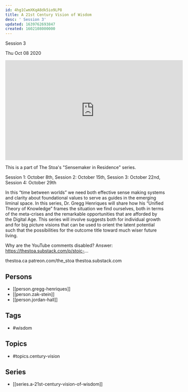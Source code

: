 ```yaml
---
id: 4hg1CwmXKqA8dk5io9LP8
title: A 21st Century Vision of Wisdom
desc: ' Session 3'
updated: 1639762693847
created: 1602108000000
---
```



 Session 3

Thu Oct 08 2020

<iframe width="560" height="315" src="https://www.youtube.com/embed/ytgmu1KdxUA" title="A 21st Century Vision of Wisdom: Session 3 w/ Gregg Henriques feat. Zak Stein and Jordan Hall" frameborder="0" allow="accelerometer; autoplay; clipboard-write; encrypted-media; gyroscope; picture-in-picture" allowfullscreen ></iframe>

This is a part of The Stoa's "Sensemaker in Residence" series. 

Session 1: October 8th, 
Session 2: October 15th, 
Session 3: October 22nd, 
Session 4: October 29th 

In this “time between worlds” we need both effective sense making systems and clarity about foundational values to serve as guides in the emerging liminal space. In this series, Dr. Gregg Henriques will share how his “Unified Theory of Knowledge” frames the situation we find ourselves, both in terms of the meta-crises and the remarkable opportunities that are afforded by the Digital Age. This series will involve suggests both for individual growth and for big picture visions that can be used to orient the latent potential such that the possibilities for the outcome title toward much wiser future living.

Why are the YouTube comments disabled? Answer: https://thestoa.substack.com/p/stoic-...

thestoa.ca
patreon.com/the_stoa
thestoa.substack.com

## Persons

- [[person.gregg-henriques]]
- [[person.zak-stein]]
- [[person.jordan-hall]]

## Tags

- #wisdom

## Topics

- #topics.century-vision

## Series

- [[series.a-21st-century-vision-of-wisdom]]

